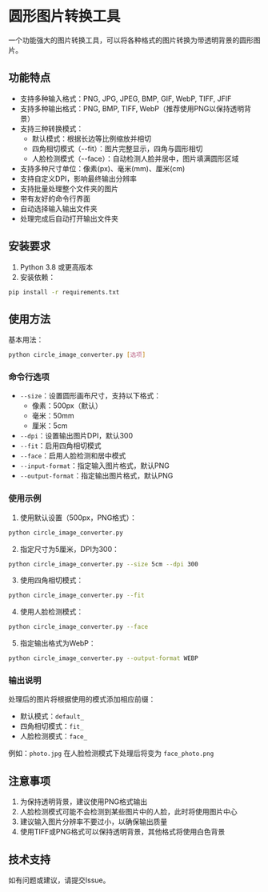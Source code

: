 # 圆形图片转换工具

一个功能强大的图片转换工具，可以将各种格式的图片转换为带透明背景的圆形图片。

## 功能特点

- 支持多种输入格式：PNG, JPG, JPEG, BMP, GIF, WebP, TIFF, JFIF
- 支持多种输出格式：PNG, BMP, TIFF, WebP（推荐使用PNG以保持透明背景）
- 支持三种转换模式：
  - 默认模式：根据长边等比例缩放并相切
  - 四角相切模式（--fit）：图片完整显示，四角与圆形相切
  - 人脸检测模式（--face）：自动检测人脸并居中，图片填满圆形区域
- 支持多种尺寸单位：像素(px)、毫米(mm)、厘米(cm)
- 支持自定义DPI，影响最终输出分辨率
- 支持批量处理整个文件夹的图片
- 带有友好的命令行界面
- 自动选择输入输出文件夹
- 处理完成后自动打开输出文件夹

## 安装要求

1. Python 3.8 或更高版本
2. 安装依赖：
```bash
pip install -r requirements.txt
```

## 使用方法

基本用法：
```bash
python circle_image_converter.py [选项]
```

### 命令行选项

- `--size`：设置圆形画布尺寸，支持以下格式：
  - 像素：500px（默认）
  - 毫米：50mm
  - 厘米：5cm
- `--dpi`：设置输出图片DPI，默认300
- `--fit`：启用四角相切模式
- `--face`：启用人脸检测和居中模式
- `--input-format`：指定输入图片格式，默认PNG
- `--output-format`：指定输出图片格式，默认PNG

### 使用示例

1. 使用默认设置（500px，PNG格式）：
```bash
python circle_image_converter.py
```

2. 指定尺寸为5厘米，DPI为300：
```bash
python circle_image_converter.py --size 5cm --dpi 300
```

3. 使用四角相切模式：
```bash
python circle_image_converter.py --fit
```

4. 使用人脸检测模式：
```bash
python circle_image_converter.py --face
```

5. 指定输出格式为WebP：
```bash
python circle_image_converter.py --output-format WEBP
```

### 输出说明

处理后的图片将根据使用的模式添加相应前缀：
- 默认模式：`default_`
- 四角相切模式：`fit_`
- 人脸检测模式：`face_`

例如：`photo.jpg` 在人脸检测模式下处理后将变为 `face_photo.png`

## 注意事项

1. 为保持透明背景，建议使用PNG格式输出
2. 人脸检测模式可能不会检测到某些图片中的人脸，此时将使用图片中心
3. 建议输入图片分辨率不要过小，以确保输出质量
4. 使用TIFF或PNG格式可以保持透明背景，其他格式将使用白色背景

## 技术支持

如有问题或建议，请提交Issue。

